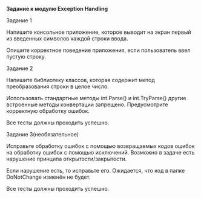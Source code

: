 **Задание к модулю Exception Handling**

Задание 1

Напишите консольное приложение, которое выводит на экран первый из введенных символов каждой строки ввода.

Опишите корректное поведение приложения, если пользователь ввел пустую строку.


Задание 2

Напишите библиотеку классов, которая содержит метод преобразования строки в целое число.

Использовать стандартные методы int.Parse() и int.TryParse() другие встроенные методы конвертации запрещено. Предусмотрите корректную обработку ошибок.

Все тесты должны проходить успешно.


Задание 3(необязательное)

Исправьте обработку ошибок с помощью возвращаемых кодов ошибок на обработку ошибок с помощью исключений. Возможно в задаче есть нарушение принципа открытости/закрытости.

Если нарушение есть, то исправьте его. Ожидается, что код в папке DoNotChange изменён не будет.

Все тесты должны проходить успешно.
